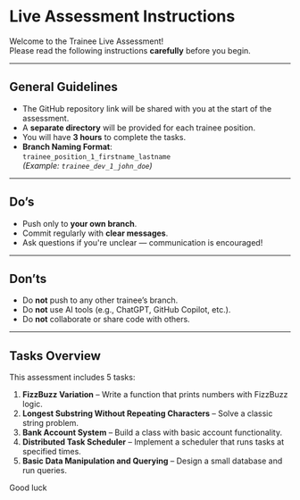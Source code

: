 # Live Assessment Instructions

Welcome to the Trainee Live Assessment!  
Please read the following instructions **carefully** before you begin.

---

## General Guidelines

- The GitHub repository link will be shared with you at the start of the assessment.
- A **separate directory** will be provided for each trainee position.
- You will have **3 hours** to complete the tasks.
- **Branch Naming Format**:  
  `trainee_position_1_firstname_lastname`  
  _(Example: `trainee_dev_1_john_doe`)_

---

## Do’s

- Push only to **your own branch**.
- Commit regularly with **clear messages**.
- Ask questions if you're unclear — communication is encouraged!

---

## Don’ts

- Do **not** push to any other trainee’s branch.
- Do **not** use AI tools (e.g., ChatGPT, GitHub Copilot, etc.).
- Do **not** collaborate or share code with others.

---

## Tasks Overview

This assessment includes 5 tasks:

1. **FizzBuzz Variation** – Write a function that prints numbers with FizzBuzz logic.
2. **Longest Substring Without Repeating Characters** – Solve a classic string problem.
3. **Bank Account System** – Build a class with basic account functionality.
4. **Distributed Task Scheduler** – Implement a scheduler that runs tasks at specified times.
5. **Basic Data Manipulation and Querying** – Design a small database and run queries.

Good luck
